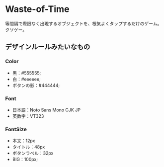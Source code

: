 # Waste-of-Time
等間隔で際限なく出現するオブジェクトを、根気よくタップするだけのゲーム。クソゲー。

## デザインルールみたいなもの
### Color
- 黒：#555555;
- 白：#eeeeee;
- ボタンの影：#444444;

### Font
- 日本語：Noto Sans Mono CJK JP
- 英数字：VT323

### FontSize
- 本文：12px
- タイトル：48px
- ボタンラベル：32px
- BIG：100px;

